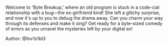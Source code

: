 Welcome to 'Byte Breakup,' where an old program is stuck in a code-cial relationship with a bug—the ex-girlfriend kind! She left a glitchy surprise, and now it's up to you to debug the drama away. Can you charm your way through its defenses and make it sing? Get ready for a byte-sized comedy of errors as you unravel the mysteries left by your digital ex!

Author: @Inv1s1bl3
